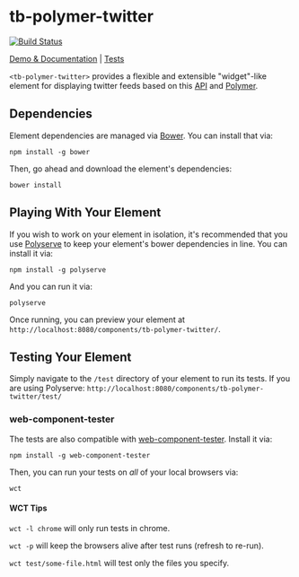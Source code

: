 # tb-polymer-twitter

[![Build Status](https://travis-ci.org/TonyBogdanov/tb-polymer-twitter.svg?branch=master)](https://travis-ci.org/TonyBogdanov/tb-polymer-twitter)

[Demo & Documentation](http://tonybogdanov.github.io/tb-polymer-twitter/components/tb-polymer-twitter/) |
[Tests](http://tonybogdanov.github.io/tb-polymer-twitter/components/tb-polymer-twitter/test/)

`<tb-polymer-twitter>` provides a flexible and extensible "widget"-like element for displaying twitter feeds
based on this [API](http://api.tonybogdanov.com) and [Polymer](http://polymer-project.org).

## Dependencies

Element dependencies are managed via [Bower](http://bower.io/). You can
install that via:

    npm install -g bower

Then, go ahead and download the element's dependencies:

    bower install

## Playing With Your Element

If you wish to work on your element in isolation, it's recommended that you use
[Polyserve](https://github.com/PolymerLabs/polyserve) to keep your element's
bower dependencies in line. You can install it via:

    npm install -g polyserve

And you can run it via:

    polyserve

Once running, you can preview your element at `http://localhost:8080/components/tb-polymer-twitter/`.


## Testing Your Element

Simply navigate to the `/test` directory of your element to run its tests. If
you are using Polyserve: `http://localhost:8080/components/tb-polymer-twitter/test/`

### web-component-tester

The tests are also compatible with [web-component-tester](https://github.com/Polymer/web-component-tester).
Install it via:

    npm install -g web-component-tester

Then, you can run your tests on _all_ of your local browsers via:

    wct

#### WCT Tips

`wct -l chrome` will only run tests in chrome.

`wct -p` will keep the browsers alive after test runs (refresh to re-run).

`wct test/some-file.html` will test only the files you specify.
